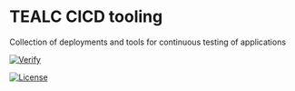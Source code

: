 # TEALC CICD tooling
Collection of deployments and tools for continuous testing of applications

[![Verify](https://github.com/ExcelentProject/tealc/actions/workflows/verify.yaml/badge.svg)](https://github.com/ExcelentProject/tealc/actions/workflows/verify.yaml)

[![License](https://img.shields.io/badge/License-Apache%202.0-blue.svg)](https://opensource.org/licenses/Apache-2.0)
